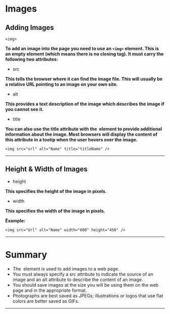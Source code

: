 # Images

## Adding Images

`<img>` 

**To add an image into the page you need to use an `<img>` element. This is an empty element (which means there is no closing tag). It must carry the following two attributes:**


- src

**This tells the browser where it can find the image file. This will usually be a relative URL pointing to an image on your own site.**

- alt

**This provides a text description of the image which describes the image if you cannot see it.**

- title

**You can also use the title attribute with the <img> element to provide additional information about the image. Most browsers will display the content of this attribute in a tootip when the user hovers over the image.**


`<img src="url" alt="Name" title="titleName" />`

***

## Height & Width of Images

- height

**This specifies the height of the image in pixels.**

- width

**This specifies the width of the image in pixels.**

**ُExample:**

`<img src="Url" alt="Name" width="600" height="450" />`

***

# Summary

* The <img> element is used to add images to a web page.
* You must always specify a src attribute to indicate the source of an image and an alt attribute to describe the content of an image.
* You should save images at the size you will be using them on the web page and in the appropriate format.
* Photographs are best saved as JPEGs; illustrations or logos that use flat colors are better saved as GIFs.

***

